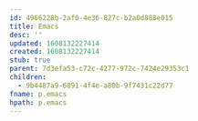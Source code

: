 ```yaml
---
id: 4966228b-2af0-4e36-827c-b2a0d888e015
title: Emacs
desc: ''
updated: 1608132227414
created: 1608132227414
stub: true
parent: 7d3efa53-c72c-4277-972c-7424e29353c1
children:
  - 9b4487a9-6891-4f4e-a80b-9f7431c22d77
fname: p.emacs
hpath: p.emacs
---
```



